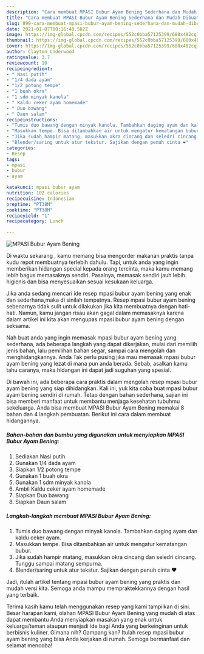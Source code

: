 ```yaml
---
description: "Cara membuat MPASI Bubur Ayam Bening Sederhana dan Mudah Dibuat"
title: "Cara membuat MPASI Bubur Ayam Bening Sederhana dan Mudah Dibuat"
slug: 899-cara-membuat-mpasi-bubur-ayam-bening-sederhana-dan-mudah-dibuat
date: 2021-01-07T00:16:40.582Z
image: https://img-global.cpcdn.com/recipes/552c0bba57125399/680x482cq70/mpasi-bubur-ayam-bening-foto-resep-utama.jpg
thumbnail: https://img-global.cpcdn.com/recipes/552c0bba57125399/680x482cq70/mpasi-bubur-ayam-bening-foto-resep-utama.jpg
cover: https://img-global.cpcdn.com/recipes/552c0bba57125399/680x482cq70/mpasi-bubur-ayam-bening-foto-resep-utama.jpg
author: Clayton Underwood
ratingvalue: 3.7
reviewcount: 10
recipeingredient:
- " Nasi putih"
- "1/4 dada ayam"
- "1/2 potong tempe"
- "1 buah okra"
- "1 sdm minyak kanola"
- " Kaldu ceker ayam homemade"
- " Duo bawang"
- " Daun salam"
recipeinstructions:
- "Tumis duo bawang dengan minyak kanola. Tambahkan daging ayam dan kaldu ceker ayam."
- "Masukkan tempe. Bisa ditambahkan air untuk mengatur kematangan bubur."
- "Jika sudah hampir matang, masukkan okra cincang dan seledri cincang. Tunggu sampai matang sempurna. ️"
- "Blender/saring untuk atur tekstur. Sajikan dengan penuh cinta ❤"
categories:
- Resep
tags:
- mpasi
- bubur
- ayam

katakunci: mpasi bubur ayam 
nutrition: 102 calories
recipecuisine: Indonesian
preptime: "PT38M"
cooktime: "PT38M"
recipeyield: "1"
recipecategory: Lunch

---
```



![MPASI Bubur Ayam Bening](https://img-global.cpcdn.com/recipes/552c0bba57125399/680x482cq70/mpasi-bubur-ayam-bening-foto-resep-utama.jpg)

Di waktu  sekarang , kamu memang bisa mengorder makanan praktis tanpa kudu repot membuatnya terlebih dahulu. Tapi, untuk anda yang ingin memberikan hidangan special kepada orang tercinta, maka kamu memang lebih bagus memasaknya sendiri. Pasalnya, memasak sendiri jauh lebih higienis dan bisa menyesuaikan sesuai kesukaan keluarga.

Jika anda sedang mencari ide resep mpasi bubur ayam bening yang enak dan sederhana,maka di sinilah tempatnya. Resep mpasi bubur ayam bening  sebenarnya tidak sulit untuk dilakukan jika kita membuatnya dengan hati-hati. Namun, kamu jangan risau akan gagal dalam memasaknya 
karena dalam artikel ini kita akan mengupas mpasi bubur ayam bening dengan seksama.  



Nah buat anda yang ingin memasak mpasi bubur ayam bening yang sederhana, ada beberapa langkah yang dapat dikerjakan, mulai dari memilih jenis bahan, lalu pemilihan bahan segar, sampai cara mengolah dan menghidangkannya. Anda Tak perlu pusing jika mau memasak mpasi bubur ayam bening yang lezat di mana pun anda berada. Sebab, asalkan kamu  tahu caranya, maka hidangan ini dapat jadi suguhan yang spesial.

Di bawah ini, ada beberapa cara praktis  dalam mengolah resep mpasi bubur ayam bening yang siap dihidangkan. Kali ini, yuk kita coba buat mpasi bubur ayam bening sendiri di rumah. Tetap dengan bahan sederhana, sajian ini bisa memberi manfaat untuk membantu menjaga kesehatan tubuhmu sekeluarga. Anda bisa membuat MPASI Bubur Ayam Bening memakai 8 bahan dan 4 langkah pembuatan. Berikut ini cara dalam membuat hidangannya.

<!--inarticleads1-->

##### Bahan-bahan dan bumbu yang digunakan untuk menyiapkan MPASI Bubur Ayam Bening:

1. Sediakan  Nasi putih
1. Gunakan 1/4 dada ayam
1. Siapkan 1/2 potong tempe
1. Gunakan 1 buah okra
1. Gunakan 1 sdm minyak kanola
1. Ambil  Kaldu ceker ayam homemade
1. Siapkan  Duo bawang
1. Siapkan  Daun salam




<!--inarticleads2-->

##### Langkah-langkah membuat MPASI Bubur Ayam Bening:

1. Tumis duo bawang dengan minyak kanola. Tambahkan daging ayam dan kaldu ceker ayam.
1. Masukkan tempe. Bisa ditambahkan air untuk mengatur kematangan bubur.
1. Jika sudah hampir matang, masukkan okra cincang dan seledri cincang. Tunggu sampai matang sempurna. ️
1. Blender/saring untuk atur tekstur. Sajikan dengan penuh cinta ❤




Jadi, itulah artikel tentang  mpasi bubur ayam bening  yang praktis dan mudah versi kita. Semoga anda mampu mempraktekkannya dengan hasil yang terbaik. 

Terima kasih kamu telah menggunakan resep yang kami tampilkan di sini. Besar harapan kami, olahan  MPASI Bubur Ayam Bening yang mudah di atas dapat membantu Anda menyiapkan masakan yang enak untuk keluarga/teman ataupun menjadi ide bagi Anda yang berkeinginan untuk berbisnis kuliner. Gimana nih? Gampang kan? Itulah resep mpasi bubur ayam bening yang bisa Anda kerjakan di rumah. Semoga bermanfaat dan selamat mencoba!

